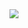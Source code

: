 <img   align="center" src="https://github-readme-stats.vercel.app/api/top-langs/?username=yuhao7370&locale=cn&line_height=33&theme=&langs_count=5&custom_title=Most Used Languages"/>